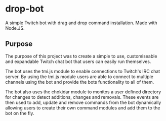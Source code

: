 # drop-bot
A simple Twitch bot with drag and drop command installation. Made with Node.JS.

## Purpose
The purpose of this project was to create a simple to use, customiseable and expandable Twitch chat bot that users can easily run themselves.

The bot uses the tmi.js module to enable connections to Twitch's IRC chat server. By using the tmi.js module users are able to connect to multiple channels using the bot and provide the bots functionality to all of them. 

The bot also uses the chokidar module to monitos a user defined directory for changes to detect additions, changes and removals. These events are then used to add, update and remove commands from the bot dynamically allowing users to create their own command modules and add them to the bot on the fly.

